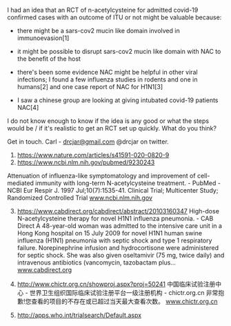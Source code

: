I had an idea that an RCT of n-acetylcysteine for admitted covid-19 confirmed cases with an outcome of ITU or not might be valuable because:

- there might be a sars-cov2 mucin like domain involved in immunoevasion[1]

- it might be possible to disrupt sars-cov2 mucin like domain with NAC to the benefit of the host

- there's been some evidence NAC might be helpful in other viral infections; I found a few influenza studies in rodents and one in humans[2] and one case report of NAC for H1N1[3]

- I saw a chinese group are looking at giving intubated covid-19 patients NAC[4]

I do not know enough to know if the idea is any good or what the steps would be / if it's realistic to get an RCT set up quickly. What do you think?

Get in touch. Carl - drcjar@gmail.com @drcjar on twitter.

1. https://www.nature.com/articles/s41591-020-0820-9
2. https://www.ncbi.nlm.nih.gov/pubmed/9230243
	
Attenuation of influenza-like symptomatology and improvement of cell-mediated immunity with long-term N-acetylcysteine treatment. - PubMed - NCBI
Eur Respir J. 1997 Jul;10(7):1535-41. Clinical Trial; Multicenter Study; Randomized Controlled Trial
www.ncbi.nlm.nih.gov

3. https://www.cabdirect.org/cabdirect/abstract/20103160347
High-dose N-acetylcysteine therapy for novel H1N1 influenza pneumonia. - CAB Direct
A 48-year-old woman was admitted to the intensive care unit in a Hong Kong hospital on 15 July 2009 for novel H1N1 human swine influenza (H1N1) pneumonia with septic shock and type 1 respiratory failure. Norepinephrine infusion and hydrocortisone were administered for septic shock. She was also given oseltamivir (75 mg, twice daily) and intravenous antibiotics (vancomycin, tazobactam plus...
www.cabdirect.org

4. http://www.chictr.org.cn/showproj.aspx?proj=50241
中国临床试验注册中心 - 世界卫生组织国际临床试验注册平台一级注册机构 - chictr.org.cn
非常抱歉!您查看的项目的不存在或已超过当天最大查看次数。
www.chictr.org.cn

5. http://apps.who.int/trialsearch/Default.aspx
